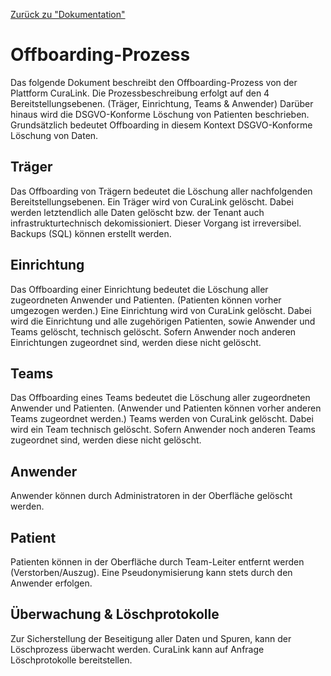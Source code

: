 [Zurück zu "Dokumentation"](README.md)

# Offboarding-Prozess
Das folgende Dokument beschreibt den Offboarding-Prozess von der Plattform CuraLink. Die Prozessbeschreibung erfolgt auf den 4 Bereitstellungsebenen. (Träger, Einrichtung, Teams & Anwender) Darüber hinaus wird die DSGVO-Konforme Löschung von Patienten beschrieben. Grundsätzlich bedeutet Offboarding in diesem Kontext DSGVO-Konforme Löschung von Daten.

## Träger
Das Offboarding von Trägern bedeutet die Löschung aller nachfolgenden Bereitstellungsebenen. Ein Träger wird von CuraLink gelöscht. Dabei werden letztendlich alle Daten gelöscht bzw. der Tenant auch infrastrukturtechnisch dekomissioniert. Dieser Vorgang ist irreversibel. Backups (SQL) können erstellt werden.

## Einrichtung
Das Offboarding einer Einrichtung bedeutet die Löschung aller zugeordneten Anwender und Patienten. (Patienten können vorher umgezogen werden.) Eine Einrichtung wird von CuraLink gelöscht. Dabei wird die Einrichtung und alle zugehörigen Patienten, sowie Anwender und Teams gelöscht, technisch gelöscht. Sofern Anwender noch anderen Einrichtungen zugeordnet sind, werden diese nicht gelöscht.

## Teams
Das Offboarding eines Teams bedeutet die Löschung aller zugeordneten Anwender und Patienten. (Anwender und Patienten können vorher anderen Teams zugeordnet werden.) Teams werden von CuraLink gelöscht. Dabei wird ein Team technisch gelöscht. Sofern Anwender noch anderen Teams zugeordnet sind, werden diese nicht gelöscht.

## Anwender
Anwender können durch Administratoren in der Oberfläche gelöscht werden. 

## Patient
Patienten können in der Oberfläche durch Team-Leiter entfernt werden (Verstorben/Auszug). Eine Pseudonymisierung kann stets durch den Anwender erfolgen.

## Überwachung & Löschprotokolle
Zur Sicherstellung der Beseitigung aller Daten und Spuren, kann der Löschprozess überwacht werden. CuraLink kann auf Anfrage Löschprotokolle bereitstellen.
